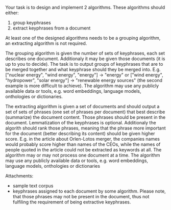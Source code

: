 Your task is to design and implement 2 algorithms. These algorithms should either:
1. group keyphrases
2. extract keyphrases from a document

At least one of the designed algorithms needs to be a grouping algorithm, an extracting algorithm is not required.


The grouping algorithm is given the number of sets of keyphrases, each set describes one document. Additionaly it may be given those documents (it is up to you to decide). The task is to output groups of keyphrases that are to be merged together and what keyphrase should they be merged into. E.g. \["nuclear energy", "wind energy", "energy"\] -> "energy" or \["wind energy", "hydropower", "solar energy"\] -> "renewable energy sources" (the second example is more difficult to achieve). The algorithm may use any publicly available data or tools, e.g. word embeddings, language models, onthologies or dictionaries.

The extracting algorithm is given a set of documents and should output a set of sets of phrases (one set of phrases per document) that best describe (summarize) the document content. Those phrases should be present in the document. Lemmatization of the keyphrases is optional. Additionaly the algorith should rank those phrases, meaning that the phrase more important for the document (better describing its content) should be given higher score. E.g. in the article about Orlen-Lotos merger, the companies names would probably score higher than names of the CEOs, while the names of people quoted in the article could not be extracted as keywords at all. The algorithm may or may not process one document at a time. The algorithm may use any publicly available data or tools, e.g. word embeddings, language models, onthologies or dictionaries


Attachments:
 - sample text corpus
 - keyphrases assigned to each document by some algorithm. Please note, that those phrases may not be present in the document, thus not fulfiling the requirement of being extractive keyphrases.

